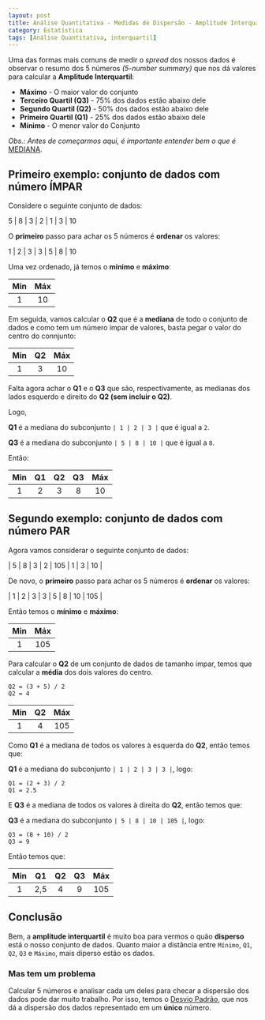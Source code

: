 ```yaml
---
layout: post
title: Análise Quantitativa - Medidas de Dispersão - Amplitude Interquartil
category: Estatística
tags: [Análise Quantitativa, interquartil]
---
```


Uma das formas mais comuns de medir o _spread_ dos nossos dados é observar o resumo dos 5 números _(5-number summary)_ que nos dá valores para calcular a **Amplitude Interquartil**:

- **Máximo** - O maior valor do conjunto
- **Terceiro Quartil (Q3)** - 75% dos dados estão abaixo dele
- **Segundo Quartil (Q2)** - 50% dos dados estão abaixo dele
- **Primeiro Quartil (Q1)** - 25% dos dados estão abaixo dele
- **Mínimo** - O menor valor do Conjunto

_Obs.: Antes de começarmos aqui, é importante entender bem o que é_ [MEDIANA](https://albertoivo.github.io/medidas-de-centro/).

## Primeiro exemplo: conjunto de dados com número ÍMPAR

Considere o seguinte conjunto de dados:

5 | 8 | 3 | 2 | 1 | 3 | 10

O **primeiro** passo para achar os 5 números é **ordenar** os valores:

1 | 2 | 3 | 3 | 5 | 8 | 10

Uma vez ordenado, já temos o **mínimo** e **máximo**:

| Min | Máx |
|:---:|:---:|
|  1  |  10 |

Em seguida, vamos calcular o **Q2** que é a **mediana** de todo o conjunto de dados e como tem um número ímpar de valores, basta pegar o valor do centro do connjunto:

| Min |  Q2 | Máx |
|:---:|:---:|:---:|
|  1  |  3  |  10 |

Falta agora achar o **Q1** e o **Q3** que são, respectivamente, as medianas dos lados esquerdo e direito do **Q2 (sem incluir o Q2)**.

Logo,

**Q1** é a mediana do subconjunto `| 1 | 2 | 3 |` que é igual a `2`.

**Q3** é a mediana do subconjunto `| 5 | 8 | 10 |` que é igual a `8`.

Então:

| Min |  Q1 |  Q2 |  Q3 | Máx |
|:---:|:---:|:---:|:---:|:---:|
|  1  |  2  |  3  |  8  | 10  |

## Segundo exemplo: conjunto de dados com número PAR

Agora vamos considerar o seguinte conjunto de dados:

| 5 | 8 | 3 | 2 | 105 | 1 | 3 | 10 |

De novo, o **primeiro** passo para achar os 5 números é **ordenar** os valores:

| 1 | 2 | 3 | 3 | 5 | 8 | 10 | 105 |

Então temos o **mínimo** e **máximo**:

| Min | Máx |
|:---:|:---:|
|  1  | 105 |

Para calcular o **Q2** de um conjunto de dados de tamanho ímpar, temos que calcular a **média** dos dois valores do centro. 

```
Q2 = (3 + 5) / 2
Q2 = 4
```

| Min |  Q2 | Máx |
|:---:|:---:|:---:|
|  1  |  4  | 105 |

Como **Q1** é a mediana de todos os valores à esquerda do **Q2**, então temos que:

**Q1** é a mediana do subconjunto `| 1 | 2 | 3 | 3 |`, logo:

```
Q1 = (2 + 3) / 2
Q1 = 2.5
```

E **Q3** é a mediana de todos os valores à direita do **Q2**, então temos que:

**Q3** é a mediana do subconjunto `| 5 | 8 | 10 | 105 |`, logo:

```
Q3 = (8 + 10) / 2
Q3 = 9
```

Então temos que:

| Min |  Q1 |  Q2 |  Q3 | Máx |
|:---:|:---:|:---:|:---:|:---:|
|  1  | 2,5 |  4  |  9  | 105 |

## Conclusão

Bem, a **amplitude interquartil** é muito boa para vermos o quão **disperso** está o nosso conjunto de dados. Quanto maior a distância entre `Mínimo`, `Q1`, `Q2`, `Q3` e `Máximo`, mais diperso estão os dados.

### Mas tem um problema

Calcular 5 números e analisar cada um deles para checar a dispersão dos dados pode dar muito trabalho. Por isso, temos o [Desvio Padrão](https://albertoivo.github.io/medidas-de-dispersao/), que nos dá a dispersão dos dados representado em um **único** número.
